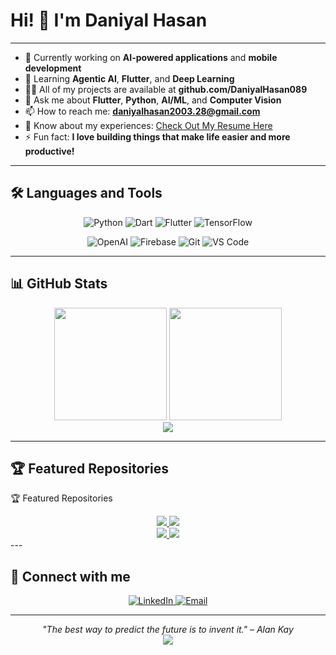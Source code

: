 # Hi! 👋 I'm Daniyal Hasan

---

- 🔭 Currently working on **AI-powered applications** and **mobile development**
- 🌱 Learning **Agentic AI**, **Flutter**, and **Deep Learning**
- 👨‍💻 All of my projects are available at **github.com/DaniyalHasan089**
- 💬 Ask me about **Flutter**, **Python**, **AI/ML**, and **Computer Vision**
- 📫 How to reach me: **daniyalhasan2003.28@gmail.com**
- 📄 Know about my experiences: [Check Out My Resume Here]([https://drive.google.com/your-resume-link](https://drive.google.com/file/d/1CqwQwVCwoDqA0oOcog8HQvH_L3ao6oNj/view?usp=sharing))
- ⚡ Fun fact: **I love building things that make life easier and more productive!**

---

## 🛠️ Languages and Tools

<p align="center">
  <img src="https://img.shields.io/badge/Python-3776AB?style=for-the-badge&logo=python&logoColor=white" alt="Python" />
  <img src="https://img.shields.io/badge/Dart-0175C2?style=for-the-badge&logo=dart&logoColor=white" alt="Dart" />
  <img src="https://img.shields.io/badge/Flutter-02569B?style=for-the-badge&logo=flutter&logoColor=white" alt="Flutter" />
  <img src="https://img.shields.io/badge/TensorFlow-FF6F00?style=for-the-badge&logo=tensorflow&logoColor=white" alt="TensorFlow" />
</p>

<p align="center">
  <img src="https://img.shields.io/badge/OpenAI-412991?style=for-the-badge&logo=openai&logoColor=white" alt="OpenAI" />
  <img src="https://img.shields.io/badge/Firebase-FFCA28?style=for-the-badge&logo=firebase&logoColor=black" alt="Firebase" />
  <img src="https://img.shields.io/badge/Git-F05032?style=for-the-badge&logo=git&logoColor=white" alt="Git" />
  <img src="https://img.shields.io/badge/VS_Code-007ACC?style=for-the-badge&logo=visual-studio-code&logoColor=white" alt="VS Code" />
</p>

---

## 📊 GitHub Stats

<div align="center">
  <img height="180em" src="https://github-readme-stats.vercel.app/api?username=DaniyalHasan089&show_icons=true&theme=tokyonight&hide_border=true&count_private=true" />
  <img height="180em" src="https://github-readme-stats.vercel.app/api/top-langs/?username=DaniyalHasan089&layout=compact&theme=tokyonight&hide_border=true" />
</div>

<div align="center">
  <img src="https://github-readme-streak-stats.herokuapp.com/?user=DaniyalHasan089&theme=tokyonight&hide_border=true" />
</div>

---

## 🏆 Featured Repositories

🏆 Featured Repositories
<div align="center">
  <a href="https://github.com/DaniyalHasan089/habit_tracker">
    <img src="https://github-readme-stats.vercel.app/api/pin/?username=DaniyalHasan089&repo=habit_tracker&theme=tokyonight&hide_border=true" />
  </a>
  <a href="https://github.com/DaniyalHasan089/University-Courses-LLM">
    <img src="https://github-readme-stats.vercel.app/api/pin/?username=DaniyalHasan089&repo=University-Courses-LLM&theme=tokyonight&hide_border=true" />
  </a>
</div>
<div align="center">
  <a href="https://github.com/DaniyalHasan089/codebase-assistant">
    <img src="https://github-readme-stats.vercel.app/api/pin/?username=DaniyalHasan089&repo=codebase-assistant&theme=tokyonight&hide_border=true" />
  </a>
  <a href="https://github.com/DaniyalHasan089/Car-Model-Detection-Using-CNN">
    <img src="https://github-readme-stats.vercel.app/api/pin/?username=DaniyalHasan089&repo=Car-Model-Detection-Using-CNN&theme=tokyonight&hide_border=true" />
  </a>
</div>
---

## 🤝 Connect with me

<p align="center">
  <a href="https://www.linkedin.com/in/daniyal-hasan-b199022b7/">
    <img src="https://img.shields.io/badge/LinkedIn-0077B5?style=for-the-badge&logo=linkedin&logoColor=white" alt="LinkedIn" />
  </a>
  <a href="mailto:your.email@gmail.com">
    <img src="https://img.shields.io/badge/Gmail-D14836?style=for-the-badge&logo=gmail&logoColor=white" alt="Email" />
  </a>
</p>

---

<div align="center">
  <i>"The best way to predict the future is to invent it." – Alan Kay</i>
</div>

<div align="center">
  <img src="https://komarev.com/ghpvc/?username=DaniyalHasan089&color=blueviolet&style=flat-square&label=Profile+Views" />
</div>
